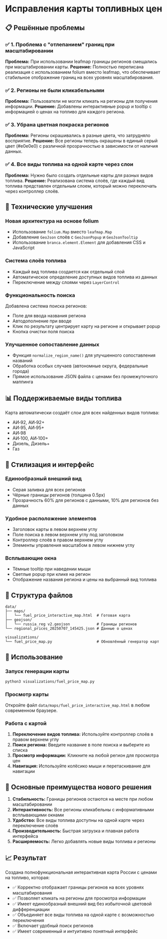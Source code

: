 # Исправления карты топливных цен

## 📋 Решённые проблемы

### ✅ 1. Проблема с "отлепанием" границ при масштабировании
**Проблема:** При использовании leafmap границы регионов смещались при масштабировании карты.
**Решение:** Полностью переписана реализация с использованием folium вместо leafmap, что обеспечивает стабильное отображение границ на всех уровнях масштабирования.

### ✅ 2. Регионы не были кликабельными
**Проблема:** Пользователи не могли кликать на регионы для получения информации.
**Решение:** Добавлены интерактивные popup и tooltip с информацией о ценах на топливо для каждого региона.

### ✅ 3. Убрана цветная покраска регионов
**Проблема:** Регионы окрашивались в разные цвета, что затрудняло восприятие.
**Решение:** Все регионы теперь окрашены в единый серый цвет (#e0e0e0) с различной прозрачностью в зависимости от наличия данных.

### ✅ 4. Все виды топлива на одной карте через слои
**Проблема:** Нужно было создать отдельные карты для разных видов топлива.
**Решение:** Реализована система слоёв, где каждый вид топлива представлен отдельным слоем, который можно переключать через контроллер слоёв.

## 🔧 Технические улучшения

### Новая архитектура на основе folium
- Использование `folium.Map` вместо `leafmap.Map`
- Добавление `GeoJson` слоёв с `GeoJsonPopup` и `GeoJsonTooltip`
- Использование `branca.element.Element` для добавления CSS и JavaScript

### Система слоёв топлива
- Каждый вид топлива создается как отдельный слой
- Автоматическое определение доступных видов топлива из данных
- Переключение между слоями через `LayerControl`

### Функциональность поиска
Добавлена система поиска регионов:
- Поле для ввода названия региона
- Автодополнение при вводе
- Клик по результату центрирует карту на регионе и открывает popup
- Кнопка очистки поля поиска

### Улучшенное сопоставление данных
- Функция `normalize_region_name()` для улучшенного сопоставления названий
- Обработка особых случаев (автономные округа, федеральные города)
- Прямое использование JSON файла с ценами без промежуточного маппинга

## 📊 Поддерживаемые виды топлива

Карта автоматически создаёт слои для всех найденных видов топлива:
- АИ‑92, АИ‑92+
- АИ‑95, АИ‑95+  
- АИ‑98
- АИ‑100, АИ‑100+
- Дизель, Дизель+
- Газ

## 🎨 Стилизация и интерфейс

### Единообразный внешний вид
- Серая заливка для всех регионов
- Чёрные границы регионов (толщина 0.5px)
- Прозрачность 60% для регионов с данными, 10% для регионов без данных

### Удобное расположение элементов
- Заголовок карты в левом верхнем углу
- Поле поиска в левом верхнем углу под заголовком
- Контроллер слоёв в правом верхнем углу
- Элементы управления масштабом в левом нижнем углу

### Всплывающие окна
- Тёмные tooltip при наведении мыши
- Светлые popup при клике на регион
- Отображение названия региона и цены на выбранный вид топлива

## 📁 Структура файлов

```
data/
├── maps/
│   └── fuel_price_interactive_map.html  # Готовая карта
├── geojson/
│   └── russia_reg v2.geojson            # Границы регионов
└── regional_prices_20250707_145425.json # Данные о ценах

visualizations/
└── fuel_price_map.py                    # Обновлённый генератор карт
```

## 🚀 Использование

### Запуск генерации карты
```bash
python3 visualizations/fuel_price_map.py
```

### Просмотр карты
Откройте файл `data/maps/fuel_price_interactive_map.html` в любом современном браузере.

### Работа с картой
1. **Переключение видов топлива:** Используйте контроллер слоёв в правом верхнем углу
2. **Поиск региона:** Введите название в поле поиска и выберите из списка
3. **Просмотр информации:** Кликните на любой регион для просмотра цен
4. **Навигация:** Используйте колёсико мыши и перетаскивание для навигации

## 🎯 Основные преимущества нового решения

1. **Стабильность:** Границы регионов остаются на месте при любом масштабировании
2. **Интерактивность:** Все регионы кликабельны с информативными всплывающими окнами
3. **Удобство:** Все виды топлива доступны на одной карте через переключение слоёв
4. **Производительность:** Быстрая загрузка и плавная работа интерфейса
5. **Расширяемость:** Легко добавлять новые виды топлива и регионы

## 📈 Результат

Создана полнофункциональная интерактивная карта России с ценами на топливо, которая:
- ✅ Корректно отображает границы регионов на всех уровнях масштабирования
- ✅ Позволяет кликать на регионы для просмотра информации
- ✅ Имеет единообразный внешний вид без избыточной цветовой дифференциации
- ✅ Объединяет все виды топлива на одной карте с возможностью переключения
- ✅ Включает удобный поиск регионов
- ✅ Имеет современный и интуитивно понятный интерфейс